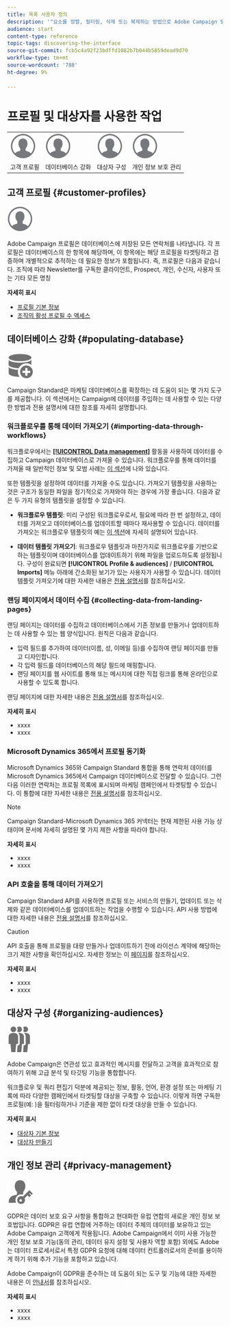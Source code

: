 ```yaml
---
title: 목록 사용자 정의
description: '"요소를 정렬, 필터링, 삭제 또는 복제하는 방법으로 Adobe Campaign Standard에서 목록 화면에서 디스플레이를 사용자 지정하고 조치를 수행하는 방법을 알아봅니다. 화면에 하나 또는 여러 개의 지정된 리소스의 요소가 표시됩니다."'
audience: start
content-type: reference
topic-tags: discovering-the-interface
source-git-commit: fcb5c4a92f23bdffd1082b7b044b5859dead9d70
workflow-type: tm+mt
source-wordcount: '788'
ht-degree: 9%

---
```



# 프로필 및 대상자를 사용한 작업

<table>
<tr>
    <td valign="top">
        <a href="../../start/using/work-with-audiences.md"><img width="60px" alt="조건" src="assets/icon_profile.svg"/></a>
    </td>
    <td valign="top">
        <a href="../../api/using/creating-a-service.md"><img width="60px" alt="조건" src="assets/icon_profile.svg"/></a>
    </td>
    <td valign="top">
        <a href="../../api/using/interacting-with-custom-resources.md"><img width="60px" alt="조건" src="assets/icon_profile.svg"/></a>
    </td>
    <td valign="top">
        <a href="../../api/using/interacting-with-marketing-history.md"><img width="60px" alt="조건" src="assets/icon_profile.svg"/></a>
    </td>
</tr>
<tr>
<td>고객 프로필</td>
<td>데이터베이스 강화</td>
<td>대상자 구성</td>
<td>개인 정보 보호 관리</td>
</tr>
</table>

## 고객 프로필 {#customer-profiles}

<img width="60px" alt="조건" src="assets/icon_profile.svg"/>

Adobe Campaign 프로필은 데이터베이스에 저장된 모든 연락처를 나타냅니다. 각 프로필은 데이터베이스의 한 항목에 해당하며, 이 항목에는 해당 프로필을 타겟팅하고 검증하며 개별적으로 추적하는 데 필요한 정보가 포함됩니다. 즉, 프로필은 다음과 같습니다. 조직에 따라 Newsletter를 구독한 클라이언트, Prospect, 개인, 수신자, 사용자 또는 기타 모든 명칭

**자세히 표시**

* [프로필 기본 정보](../../audiences/using/about-profiles.md)
* [조직의 활성 프로필 수 액세스](../../audiences/using/active-profiles.md)

## 데이터베이스 강화 {#populating-database}

<img width="60px" alt="조건" src="assets/icon_populate.svg"/>

Campaign Standard은 마케팅 데이터베이스를 확장하는 데 도움이 되는 몇 가지 도구를 제공합니다. 이 섹션에서는 Campaign에 데이터를 주입하는 데 사용할 수 있는 다양한 방법과 전용 설명서에 대한 참조를 자세히 설명합니다.

### 워크플로우를 통해 데이터 가져오기 {#importing-data-through-workflows}

워크플로우에서는 [**[!UICONTROL Data management]**](../../automating/using/about-data-management-activities.md) 활동을 사용하여 데이터를 수집하고 Campaign 데이터베이스로 가져올 수 있습니다. 워크플로우를 통해 데이터를 가져올 때 일반적인 정보 및 모범 사례는 [이 섹션](../../automating/using/about-data-import-and-export.md)에 나와 있습니다.

또한 템플릿을 설정하여 데이터를 가져올 수도 있습니다. 가져오기 템플릿을 사용하는 것은 구조가 동일한 파일을 정기적으로 가져와야 하는 경우에 가장 좋습니다. 다음과 같은 두 가지 유형의 템플릿을 설정할 수 있습니다.

* **워크플로우 템플릿**: 미리 구성된 워크플로우로서, 필요에 따라 한 번 설정하고, 데이터를 가져오고 데이터베이스를 업데이트할 때마다 재사용할 수 있습니다. 데이터를 가져오는 워크플로우 템플릿의 예는 [이 섹션](../../automating/using/creating-import-workflow-templates.md)에 자세히 설명되어 있습니다.

* **데이터 템플릿 가져오기**: 워크플로우 템플릿과 마찬가지로 워크플로우를 기반으로 하는 템플릿이며 데이터베이스를 업데이트하기 위해 파일을 업로드하도록 설정됩니다. 구성이 완료되면 **[!UICONTROL Profile & audiences]** / **[!UICONTROL Imports]** 메뉴 아래에 간소화된 보기가 있는 사용자가 사용할 수 있습니다. 데이터 템플릿 가져오기에 대한 자세한 내용은 [전용 설명서](../../automating/using/importing-data-with-import-templates.md)를 참조하십시오.

### 랜딩 페이지에서 데이터 수집 {#collecting-data-from-landing-pages}

랜딩 페이지는 데이터를 수집하고 데이터베이스에서 기존 정보를 만들거나 업데이트하는 데 사용할 수 있는 웹 양식입니다. 원칙은 다음과 같습니다.

* 입력 필드를 추가하여 데이터(이름, 성, 이메일 등)를 수집하여 랜딩 페이지를 만들고 디자인합니다.
* 각 입력 필드를 데이터베이스의 해당 필드에 매핑합니다.
* 랜딩 페이지를 웹 사이트를 통해 또는 메시지에 대한 직접 링크를 통해 온라인으로 사용할 수 있도록 합니다.

랜딩 페이지에 대한 자세한 내용은 [전용 설명서](../../channels/using/getting-started-with-landing-pages.md)를 참조하십시오.

**자세히 표시**

* xxxx
* xxxx

### Microsoft Dynamics 365에서 프로필 동기화

Microsoft Dynamics 365와 Campaign Standard 통합을 통해 연락처 데이터를 Microsoft Dynamics 365에서 Campaign 데이터베이스로 전달할 수 있습니다.
그런 다음 이러한 연락처는 프로필 목록에 표시되며 마케팅 캠페인에서 타겟팅할 수 있습니다. 이 통합에 대한 자세한 내용은 [전용 설명서](../../integrating/using/d365-acs-get-started.md)를 참조하십시오.

>[!NOTE]
>
>Campaign Standard-Microsoft Dynamics 365 커넥터는 현재 제한된 사용 가능 상태이며 문서에 자세히 설명된 몇 가지 제한 사항을 따라야 합니다.

**자세히 표시**

* xxxx
* xxxx

### API 호출을 통해 데이터 가져오기

Campaign Standard API를 사용하면 프로필 또는 서비스의 만들기, 업데이트 또는 삭제와 같은 데이터베이스를 업데이트하는 작업을 수행할 수 있습니다. API 사용 방법에 대한 자세한 내용은 [전용 설명서](../../api/using/get-started-apis.md)를 참조하십시오.

>[!CAUTION]
>
>API 호출을 통해 프로필을 대량 만들거나 업데이트하기 전에 라이선스 계약에 해당하는 크기 제한 사항을 확인하십시오. 자세한 정보는 이 [페이지](https://helpx.adobe.com/kr/legal/product-descriptions/campaign-standard.html#ITInfrastructureResourcesbyActiveProfilesTiers)를 참조하십시오.

**자세히 표시**

* xxxx
* xxxx

## 대상자 구성 {#organizing-audiences}

<img width="60px" alt="조건" src="assets/icon_audience.svg"/>

Adobe Campaign은 연관성 있고 효과적인 메시지를 전달하고 고객을 효과적으로 참여하기 위해 고급 분석 및 타깃팅 기능을 통합합니다.

워크플로우 및 쿼리 편집기 덕분에 제공되는 정보, 활동, 언어, 환경 설정 또는 마케팅 기록에 따라 다양한 캠페인에서 타겟팅할 대상을 구축할 수 있습니다. 이렇게 하면 구독한 프로필(예: )을 필터링하거나 기준을 제한 없이 타겟 대상을 만들 수 있습니다.

**자세히 표시**

* [대상자 기본 정보](../../audiences/using/about-audiences.md)
* [대상자 만들기](../../audiences/using/creating-audiences.md)

## 개인 정보 관리 {#privacy-management}

<img width="60px" alt="조건" src="assets/icon_privacy.svg"/>

GDPR은 데이터 보호 요구 사항을 통합하고 현대화한 유럽 연합의 새로운 개인 정보 보호법입니다. GDPR은 유럽 연합에 거주하는 데이터 주체의 데이터를 보유하고 있는 Adobe Campaign 고객에게 적용됩니다. Adobe Campaign에서 이미 사용 가능한 개인 정보 보호 기능(동의 관리, 데이터 유지 설정 및 사용자 역할 포함) 외에도 Adobe는 데이터 프로세서로서 특정 GDPR 요청에 대해 데이터 컨트롤러로서의 준비를 용이하게 하기 위해 추가 기능을 포함하고 있습니다.

Adobe Campaign이 GDPR을 준수하는 데 도움이 되는 도구 및 기능에 대한 자세한 내용은 이 [안내서](https://experienceleague.adobe.com/docs/campaign-classic/using/getting-started/privacy/privacy-management.html?lang=ko#getting-started)를 참조하십시오.

**자세히 표시**

* xxxx
* xxxx